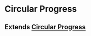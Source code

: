 # Circular Progress

## Extends [Circular Progress](https://v4.mui.com/components/progress/#circular)
